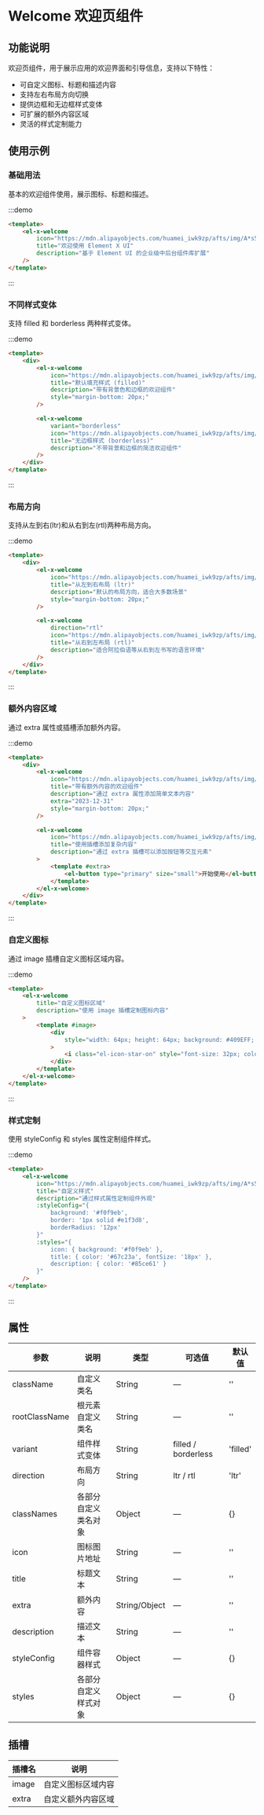 # Welcome 欢迎页组件

## 功能说明

欢迎页组件，用于展示应用的欢迎界面和引导信息，支持以下特性：

- 可自定义图标、标题和描述内容
- 支持左右布局方向切换
- 提供边框和无边框样式变体
- 可扩展的额外内容区域
- 灵活的样式定制能力

## 使用示例

### 基础用法

基本的欢迎组件使用，展示图标、标题和描述。

:::demo

```html
<template>
	<el-x-welcome
		icon="https://mdn.alipayobjects.com/huamei_iwk9zp/afts/img/A*s5sNRo5LjfQAAAAAAAAAAAAADgCCAQ/fmt.webp"
		title="欢迎使用 Element X UI"
		description="基于 Element UI 的企业级中后台组件库扩展"
	/>
</template>
```

:::

### 不同样式变体

支持 filled 和 borderless 两种样式变体。

:::demo

```html
<template>
	<div>
		<el-x-welcome
			icon="https://mdn.alipayobjects.com/huamei_iwk9zp/afts/img/A*s5sNRo5LjfQAAAAAAAAAAAAADgCCAQ/fmt.webp"
			title="默认填充样式 (filled)"
			description="带有背景色和边框的欢迎组件"
			style="margin-bottom: 20px;"
		/>

		<el-x-welcome
			variant="borderless"
			icon="https://mdn.alipayobjects.com/huamei_iwk9zp/afts/img/A*s5sNRo5LjfQAAAAAAAAAAAAADgCCAQ/fmt.webp"
			title="无边框样式 (borderless)"
			description="不带背景和边框的简洁欢迎组件"
		/>
	</div>
</template>
```

:::

### 布局方向

支持从左到右(ltr)和从右到左(rtl)两种布局方向。

:::demo

```html
<template>
	<div>
		<el-x-welcome
			icon="https://mdn.alipayobjects.com/huamei_iwk9zp/afts/img/A*s5sNRo5LjfQAAAAAAAAAAAAADgCCAQ/fmt.webp"
			title="从左到右布局 (ltr)"
			description="默认的布局方向，适合大多数场景"
			style="margin-bottom: 20px;"
		/>

		<el-x-welcome
			direction="rtl"
			icon="https://mdn.alipayobjects.com/huamei_iwk9zp/afts/img/A*s5sNRo5LjfQAAAAAAAAAAAAADgCCAQ/fmt.webp"
			title="从右到左布局 (rtl)"
			description="适合阿拉伯语等从右到左书写的语言环境"
		/>
	</div>
</template>
```

:::

### 额外内容区域

通过 extra 属性或插槽添加额外内容。

:::demo

```html
<template>
	<div>
		<el-x-welcome
			icon="https://mdn.alipayobjects.com/huamei_iwk9zp/afts/img/A*s5sNRo5LjfQAAAAAAAAAAAAADgCCAQ/fmt.webp"
			title="带有额外内容的欢迎组件"
			description="通过 extra 属性添加简单文本内容"
			extra="2023-12-31"
			style="margin-bottom: 20px;"
		/>

		<el-x-welcome
			icon="https://mdn.alipayobjects.com/huamei_iwk9zp/afts/img/A*s5sNRo5LjfQAAAAAAAAAAAAADgCCAQ/fmt.webp"
			title="使用插槽添加复杂内容"
			description="通过 extra 插槽可以添加按钮等交互元素"
		>
			<template #extra>
				<el-button type="primary" size="small">开始使用</el-button>
			</template>
		</el-x-welcome>
	</div>
</template>
```

:::

### 自定义图标

通过 image 插槽自定义图标区域内容。

:::demo

```html
<template>
	<el-x-welcome
		title="自定义图标区域"
		description="使用 image 插槽定制图标内容"
	>
		<template #image>
			<div
				style="width: 64px; height: 64px; background: #409EFF; border-radius: 8px; display: flex; align-items: center; justify-content: center;"
			>
				<i class="el-icon-star-on" style="font-size: 32px; color: white;"></i>
			</div>
		</template>
	</el-x-welcome>
</template>
```

:::

### 样式定制

使用 styleConfig 和 styles 属性定制组件样式。

:::demo

```html
<template>
	<el-x-welcome
		icon="https://mdn.alipayobjects.com/huamei_iwk9zp/afts/img/A*s5sNRo5LjfQAAAAAAAAAAAAADgCCAQ/fmt.webp"
		title="自定义样式"
		description="通过样式属性定制组件外观"
		:styleConfig="{
			background: '#f0f9eb',
			border: '1px solid #e1f3d8',
			borderRadius: '12px'
		}"
		:styles="{
			icon: { background: '#f0f9eb' },
			title: { color: '#67c23a', fontSize: '18px' },
			description: { color: '#85ce61' }
		}"
	/>
</template>
```

:::

## 属性

| 参数          | 说明                 | 类型          | 可选值              | 默认值   |
| ------------- | -------------------- | ------------- | ------------------- | -------- |
| className     | 自定义类名           | String        | —                   | ''       |
| rootClassName | 根元素自定义类名     | String        | —                   | ''       |
| variant       | 组件样式变体         | String        | filled / borderless | 'filled' |
| direction     | 布局方向             | String        | ltr / rtl           | 'ltr'    |
| classNames    | 各部分自定义类名对象 | Object        | —                   | {}       |
| icon          | 图标图片地址         | String        | —                   | ''       |
| title         | 标题文本             | String        | —                   | ''       |
| extra         | 额外内容             | String/Object | —                   | ''       |
| description   | 描述文本             | String        | —                   | ''       |
| styleConfig   | 组件容器样式         | Object        | —                   | {}       |
| styles        | 各部分自定义样式对象 | Object        | —                   | {}       |

## 插槽

| 插槽名 | 说明               |
| ------ | ------------------ |
| image  | 自定义图标区域内容 |
| extra  | 自定义额外内容区域 |
